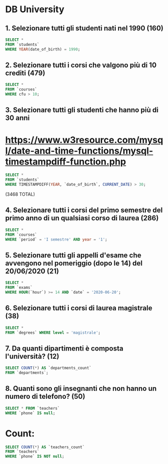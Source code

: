 # DB University
## 1. Selezionare tutti gli studenti nati nel 1990 (160)
```sql
SELECT * 
FROM `students`
WHERE YEAR(date_of_birth) = 1990;
```

## 2. Selezionare tutti i corsi che valgono più di 10 crediti (479)
```sql
SELECT * 
FROM `courses` 
WHERE cfu > 10;
```

## 3. Selezionare tutti gli studenti che hanno più di 30 anni
# https://www.w3resource.com/mysql/date-and-time-functions/mysql-timestampdiff-function.php
```sql
SELECT * 
FROM `students` 
WHERE TIMESTAMPDIFF(YEAR, `date_of_birth`, CURRENT_DATE) > 30;
```

(3468 TOTAL)

## 4. Selezionare tutti i corsi del primo semestre del primo anno di un qualsiasi corso di laurea (286)
```sql
SELECT *
FROM `courses`
WHERE `period` = 'I semestre' AND year = '1';
```

## 5. Selezionare tutti gli appelli d'esame che avvengono nel pomeriggio (dopo le 14) del 20/06/2020 (21)
```sql
SELECT * 
FROM `exams` 
WHERE HOUR(`hour`) >= 14 AND `date` = '2020-06-20';
```

## 6. Selezionare tutti i corsi di laurea magistrale (38)
```sql
SELECT * 
FROM `degrees` WHERE level = 'magistrale';
```

## 7. Da quanti dipartimenti è composta l'università? (12)
```sql
SELECT COUNT(*) AS `departments_count` 
FROM `departments`;
```

## 8. Quanti sono gli insegnanti che non hanno un numero di telefono? (50)
```sql
SELECT * FROM `teachers` 
WHERE `phone` IS null;
```

# Count:
```sql
SELECT COUNT(*) AS `teachers_count`
FROM `teachers` 
WHERE `phone` IS NOT null;
```
